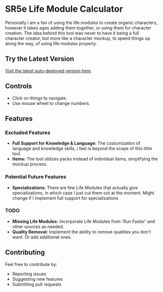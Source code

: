 # SR5e Life Module Calculator
Personally i am a fan of using the life modules to create organic characters, however it takes
ages adding them together, or using them for character creation. The idea behind this tool was
never to have it being a full character creator, but more like a character mockup, to speed
things up along the way, of using life modules properly.

## Try the Latest Version
[Visit the latest auto-deployed version here](https://matyeusm.github.io/sr5e-quick-lifemodule-calculator/).

## Controls
- Click on things to navigate.
- Use mouse wheel to change numbers.

## Features
### Excluded Features
- **Full Support for Knowledge & Language:** The costumization of language and knowledge skills, i feel is beyond the scope of this little tool.
- **Items:** The tool utilizes packs instead of individual items, simplifying the mockup process.

### Potential Future Features
- **Specializations:** There are few Life Modules that actually give specializations, in which case I just cut them out at the moment. Might change if I implement full support for specializations

### TODO
- **Missing Life Modules:** Incorporate Life Modules from 'Run Faster' and other sources as needed.
- **Quality Removal:** Implement the ability to remove qualities you don't want. Or add additional ones.

## Contributing
Feel free to contribute by:
- Reporting issues
- Suggesting new features
- Submitting pull requests
